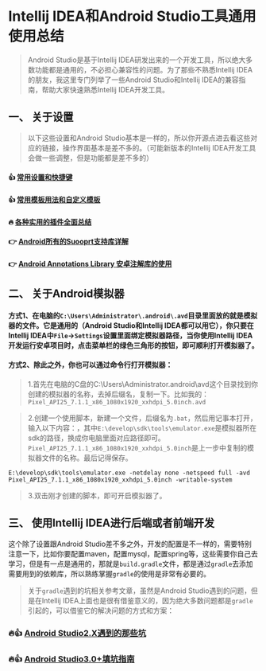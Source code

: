 # Intellij IDEA和Android Studio工具通用使用总结


> Android Studio是基于Intellij IDEA研发出来的一个开发工具，所以绝大多数功能都是通用的，不必担心兼容性的问题。为了那些不熟悉Intellij IDEA的朋友，我这里专门列举了一些Android Studio和Intellij IDEA的兼容指南，帮助大家快速熟悉Intellij IDEA开发工具。


## 一、 关于设置

> 以下这些设置和Android Studio基本是一样的，所以你开源点进去看这些对应的链接，操作界面基本是差不多的。（可能新版本的Intellij IDEA开发工具会做一些调整，但是功能都是差不多的）

#### :+1:  [常用设置和快捷键](https://github.com/AweiLoveAndroid/The-pit-of-the-Android-Studio/tree/master/readme/Android%20Studio%E5%B8%B8%E7%94%A8%E8%AE%BE%E7%BD%AE%E5%92%8C%E5%BF%AB%E6%8D%B7%E9%94%AE.md)

#### :+1:  [常用模板用法和自定义模板](https://github.com/AweiLoveAndroid/The-pit-of-the-Android-Studio/tree/master/readme/Android%20Studio%E5%B8%B8%E7%94%A8%E6%A8%A1%E6%9D%BF%E7%94%A8%E6%B3%95%E5%92%8C%E8%87%AA%E5%AE%9A%E4%B9%89%E6%A8%A1%E6%9D%BF.md)

#### :fire: [各种实用的插件全面总结](https://github.com/AweiLoveAndroid/The-pit-of-the-Android-Studio/tree/master/readme/Android%20Studio%E5%A5%BD%E7%94%A8%E7%9A%84%E6%8F%92%E4%BB%B6.md)

#### :point_right:  [Android所有的Suooprt支持库详解](https://github.com/AweiLoveAndroid/The-pit-of-the-Android-Studio/blob/master/readme/Android%20Support%E6%94%AF%E6%8C%81%E5%BA%93%E8%AF%A6%E8%A7%A3.md)

#### :point_right:  [Android Annotations Library 安卓注解库的使用](https://github.com/AweiLoveAndroid/The-pit-of-the-Android-Studio/tree/master/readme/Android%E6%B3%A8%E8%A7%A3%E5%BA%93%E7%9A%84%E4%BD%BF%E7%94%A8.md)

## 二、 关于Android模拟器

#### 方式1、在电脑的`C:\Users\Administrator\.android\.avd`目录里面放的就是模拟器的文件。它是通用的（Android Studio和Intellij IDEA都可以用它），你只要在Intellij IDEA中`File`->`Settings`设置里面绑定模拟器路径，当你使用Intellij IDEA开发运行安卓项目时，点击菜单栏的绿色三角形的按钮，即可顺利打开模拟器了。

#### 方式2、除此之外，你也可以通过命令行打开模拟器：

> 1.首先在电脑的C盘的C:\Users\Administrator\.android\avd这个目录找到你创建的模拟器的名称，去掉后缀名，复制一下。比如我的：`Pixel_API25_7.1.1_x86_1080x1920_xxhdpi_5.0inch.avd`

> 2.创建一个使用脚本，新建一个文件，后缀名为`.bat`，然后用记事本打开，输入以下内容：，其中`E:\develop\sdk\tools\emulator.exe`是模拟器所在sdk的路径，换成你电脑里面对应路径即可。`Pixel_API25_7.1.1_x86_1080x1920_xxhdpi_5.0inch`是上一步中复制的模拟器文件的名称。最后记得保存。
> 
```
E:\develop\sdk\tools\emulator.exe -netdelay none -netspeed full -avd Pixel_API25_7.1.1_x86_1080x1920_xxhdpi_5.0inch -writable-system
```
> 3.双击刚才创建的脚本，即可开启模拟器了。


## 三、 使用Intellij IDEA进行后端或者前端开发

这个除了设置跟Android Studio差不多之外，开发的配置是不一样的，需要特别注意一下，比如你要配置maven，配置mysql，配置spring等，这些需要你自己去学习，但是有一点是通用的，那就是`build.gradle`文件，都是通过`gradle`去添加需要用到的依赖库，所以熟练掌握`gradle`的使用是非常有必要的。

> 关于`gradle`遇到的坑相关参考文章，虽然是Android Studio遇到的问题，但是在Intellij IDEA上面也是很有借鉴意义的，因为绝大多数问题都是`gradle`引起的，可以借鉴它的解决问题的方式和方案：

### :fire::+1:  [Android Studio2.X遇到的那些坑](https://github.com/AweiLoveAndroid/The-pit-of-the-Android-Studio/tree/master/readme/Android%20Studio%E9%81%87%E5%88%B0%E7%9A%84%E9%82%A3%E4%BA%9B%E5%9D%91.md)

### :fire::+1: [Android Studio3.0+填坑指南](http://www.jianshu.com/p/b45d68c98828)